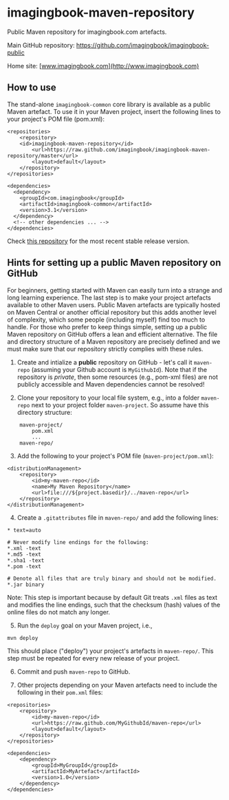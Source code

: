 # imagingbook-maven-repository
Public Maven repository for imagingbook.com artefacts.

Main GitHub repository: https://github.com/imagingbook/imagingbook-public

Home site: [www.imagingbook.com](http://www.imagingbook.com)


## How to use

The stand-alone ``imagingbook-common`` core library is available as a public Maven artefact. 
To use it in your Maven project, insert the following lines to your project's POM file (pom.xml):

````
<repositories>
    <repository>
	<id>imagingbook-maven-repository</id>
    	<url>https://raw.github.com/imagingbook/imagingbook-maven-repository/master</url>
    	<layout>default</layout>
    </repository>
</repositories>

<dependencies>
  <dependency>
    <groupId>com.imagingbook</groupId>
    <artifactId>imagingbook-common</artifactId>
    <version>3.1</version>
  </dependency>
  <!-- other dependencies ... -->
</dependencies>
````
Check [this repository](https://github.com/imagingbook/imagingbook-maven-repository/tree/master/com/imagingbook/imagingbook-common) 
for the most recent stable release version.


## Hints for setting up a public Maven repository on GitHub

For beginners, getting started with Maven can easily turn into a strange and long learning experience.
The last step is to make your project artefacts available to other Maven users.
Public Maven artefacts are typically hosted on Maven Central or another official repository but this
adds another level of complexity, which some people (including myself) find too much
to handle. For those who prefer to keep things simple, setting up a public Maven repository
on GitHub offers a lean and efficient alternative. 
The file and directory structure of a Maven repository are precisely defined and we must make sure 
that our repository strictly complies with these rules.

1. Create and intialize a **public** repository on GitHub - let's call it ``maven-repo`` 
(assuming your Github account is ``MyGithubId``). 
Note that if the repository is *private*, then some resources (e.g., pom-xml files) are 
not publicly accessible and Maven dependencies cannot be resolved!

2. Clone your repository to your local file system,
e.g., into a folder ``maven-repo`` next to your project folder ``maven-project``.
So assume have this directory structure:
````
    maven-project/
		pom.xml
		...
	maven-repo/
````

3. Add the following to your project's POM file (``maven-project/pom.xml``):
````
<distributionManagement>
	<repository>
		<id>my-maven-repo</id>
		<name>My Maven Repository</name>
		<url>file:///${project.basedir}/../maven-repo</url>
	</repository>
</distributionManagement>
````

4. Create a ``.gitattributes`` file in ``maven-repo/`` and add the following lines:
````
* text=auto

# Never modify line endings for the following:
*.xml -text
*.md5 -text
*.sha1 -text
*.pom -text

# Denote all files that are truly binary and should not be modified.
*.jar binary
````
Note: This step is important because by default Git treats ``.xml`` files as text and
modifies the line endings, such that the checksum (hash) values of the online files do not match
any longer.


5. Run the ``deploy`` goal on your Maven project, i.e.,
````
mvn deploy
````
This should place ("deploy") your project's artefacts in ``maven-repo/``. 
This step must be repeated for every new release of your project.

6. Commit and push ``maven-repo`` to GitHub.

7. Other projects depending on your Maven artefacts need to include 
the following in their ``pom.xml`` files:
````
<repositories>
	<repository>
		<id>my-maven-repo</id>
		<url>https://raw.github.com/MyGithubId/maven-repo</url>
		<layout>default</layout>
	</repository>
</repositories>

<dependencies>
	<dependency>
		<groupId>MyGroupId</groupId>
		<artifactId>MyArtefact</artifactId>
		<version>1.0</version>
	</dependency>
</dependencies>
````


